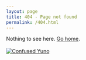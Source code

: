 ```yaml
---
layout: page
title: 404 - Page not found
permalink: /404.html
---
```


<div class="centerContainer">
  Nothing to see here. <a href="{{ site.baseurl }}/">Go home</a>.
  <br/><br/>
  <a href="{{ site.baseurl}}/">
    <img src="{{ site.baseurl }}/images/confused_yuno.png" alt="Confused Yuno" class="regularImg">
  </a>
</div>